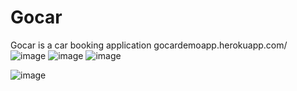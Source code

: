 # Gocar
Gocar is a car booking application 
gocardemoapp.herokuapp.com/
<br>
![image](https://user-images.githubusercontent.com/80241460/132862076-220857e5-999f-49db-8909-f666859597f8.png)
![image](https://user-images.githubusercontent.com/80241460/132862572-68610e28-cd71-4c5e-9cb7-6b6f3363aa1e.png)
![image](https://user-images.githubusercontent.com/80241460/132861961-314e4e78-ad8d-4b2e-bc63-5080b4232091.png)

![image](https://user-images.githubusercontent.com/80241460/132862028-b291c183-4ede-408d-904c-c26d19ec5916.png)
